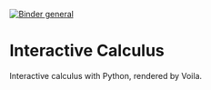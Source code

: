 [![Binder general](https://mybinder.org/badge_logo.svg)](https://mybinder.org/v2/gh/zolabar/Interactive-Calculus/HEAD)

# Interactive Calculus
 
 Interactive calculus with Python, rendered by Voila.
